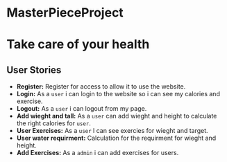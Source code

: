 # MasterPieceProject

# Take care of your health

## User Stories

- **Register:** Register for access to allow it to use the website.
- **Login:** As a `user` i can login to the website so i can see my calories and exercise.
- **Logout:** As a `user` i can logout from my page.
- **Add wieght and tall:** As a `user` can add wieght and height to calculate the right calories  for `user`.
- **User Exercises:** As a `user` l can see exercies for wieght and target.
- **User water requirment:** Calculation for the requirment for wieght and height.
- **Add Exercises:**  As a `admin` i can add exercises for users. 
